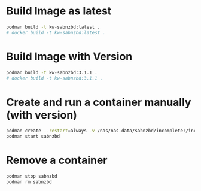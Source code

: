 Build Image as latest
=====================

```bash
podman build -t kw-sabnzbd:latest .
# docker build -t kw-sabnzbd:latest .
```

Build Image with Version
========================

```bash
podman build -t kw-sabnzbd:3.1.1 .
# docker build -t kw-sabnzbd:3.1.1 .
```

Create and run a container manually (with version)
==================================================

```bash
podman create --restart=always -v /nas/nas-data/sabnzbd/incomplete:/incomplete-downloads:Z -v "/nas/nas-data/sabnzbd/complete:/downloads:Z" -v "/nas/nas-data/sabconfig:/config:Z" -e PUID=1000 -e PGID=1000 -e PYTHONIOENCODING=utf-8 --net=host --name sabnzbd kw-sabnzbd:3.1.1
podman start sabnzbd
```

Remove a container
==================
```bash
podman stop sabnzbd
podman rm sabnzbd
```
